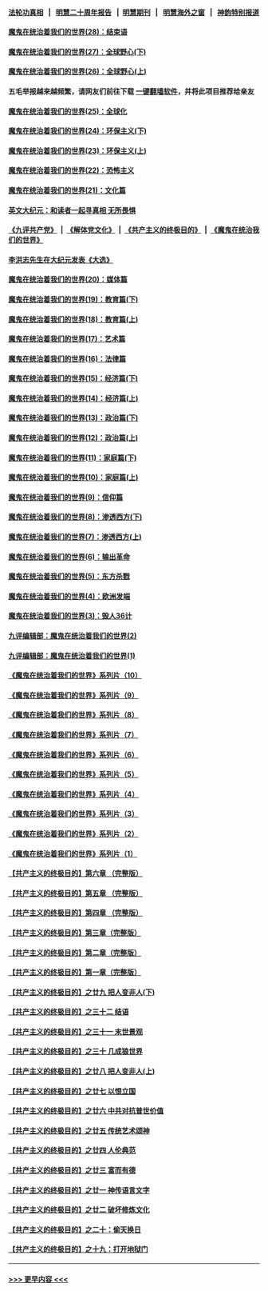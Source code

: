 #### [法轮功真相](https://github.com/gfw-breaker/truth/blob/master/README.md?t=0) &nbsp;&nbsp;|&nbsp;&nbsp; [明慧二十周年报告](https://github.com/gfw-breaker/mh-reports/blob/master/README.md?t=0) &nbsp;&nbsp;|&nbsp;&nbsp;[明慧期刊](https://github.com/gfw-breaker/mh-qikan) &nbsp;&nbsp;|&nbsp;&nbsp; [明慧海外之窗](https://github.com/gfw-breaker/mh-news/blob/master/README.md?t=0) &nbsp;&nbsp;|&nbsp;&nbsp; [神韵特别报道](https://github.com/gfw-breaker/mh-news/blob/master/shenyun.md?t=0)
#### [魔鬼在统治着我们的世界(28)：结束语](../pages/nsc422/n10936246.md?t=07182151) 
#### [魔鬼在统治着我们的世界(27)：全球野心(下)](../pages/nsc422/n10928319.md?t=07182151) 
#### [魔鬼在统治着我们的世界(26)：全球野心(上)](../pages/nsc422/n10900318.md?t=07182151) 
#### 五毛举报越来越频繁，请网友们前往下载 [一键翻墙软件](https://github.com/gfw-breaker/ssr-accounts)，并将此项目推荐给亲友
#### [魔鬼在统治着我们的世界(25)：全球化](../pages/nsc422/n10788205.md?t=07182151) 
#### [魔鬼在统治着我们的世界(24)：环保主义(下)](../pages/nsc422/n10695307.md?t=07182151) 
#### [魔鬼在统治着我们的世界(23)：环保主义(上)](../pages/nsc422/n10688613.md?t=07182151) 
#### [魔鬼在统治着我们的世界(22)：恐怖主义](../pages/nsc422/n10614727.md?t=07182151) 
#### [魔鬼在统治着我们的世界(21)：文化篇](../pages/nsc422/n10597706.md?t=07182151) 
#### [英文大纪元：和读者一起寻真相 无所畏惧](../pages/nsc422/n12542027.md?t=07182151) 
#### [《九评共产党》](https://github.com/begood0513/9ping.md/blob/master/README.md) &nbsp;|&nbsp; [《解体党文化》](../../../../jtdwh.md/blob/master/README.md)  &nbsp;|&nbsp; [《共产主义的终极目的》](../../../../gczydzjmd.md/blob/master/README.md) &nbsp;|&nbsp; [《魔鬼在统治我们的世界》](../../../../mgztzwmdsj.md/blob/master/README.md) 
#### [李洪志先生在大纪元发表《大选》](../pages/nsc422/n12534746.md?t=07182151) 
#### [魔鬼在统治着我们的世界(20)：媒体篇](../pages/nsc422/n10586579.md?t=07182151) 
#### [魔鬼在统治着我们的世界(19)：教育篇(下)](../pages/nsc422/n10564808.md?t=07182151) 
#### [魔鬼在统治着我们的世界(18)：教育篇(上)](../pages/nsc422/n10526970.md?t=07182151) 
#### [魔鬼在统治着我们的世界(17)：艺术篇](../pages/nsc422/n10499093.md?t=07182151) 
#### [魔鬼在统治着我们的世界(16)：法律篇](../pages/nsc422/n10485969.md?t=07182151) 
#### [魔鬼在统治着我们的世界(15)：经济篇(下)](../pages/nsc422/n10469975.md?t=07182151) 
#### [魔鬼在统治着我们的世界(14)：经济篇(上)](../pages/nsc422/n10457370.md?t=07182151) 
#### [魔鬼在统治着我们的世界(13)：政治篇(下)](../pages/nsc422/n10448270.md?t=07182151) 
#### [魔鬼在统治着我们的世界(12)：政治篇(上)](../pages/nsc422/n10444576.md?t=07182151) 
#### [魔鬼在统治着我们的世界(11)：家庭篇(下)](../pages/nsc422/n10440961.md?t=07182151) 
#### [魔鬼在统治着我们的世界(10)：家庭篇(上)](../pages/nsc422/n10435448.md?t=07182151) 
#### [魔鬼在统治着我们的世界(9)：信仰篇](../pages/nsc422/n10432159.md?t=07182151) 
#### [魔鬼在统治着我们的世界(8)：渗透西方(下)](../pages/nsc422/n10429603.md?t=07182151) 
#### [魔鬼在统治着我们的世界(7)：渗透西方(上)](../pages/nsc422/n10426013.md?t=07182151) 
#### [魔鬼在统治着我们的世界(6)：输出革命](../pages/nsc422/n10421536.md?t=07182151) 
#### [魔鬼在统治着我们的世界(5)：东方杀戮](../pages/nsc422/n10417707.md?t=07182151) 
#### [魔鬼在统治着我们的世界(4)：欧洲发端](../pages/nsc422/n10414890.md?t=07182151) 
#### [魔鬼在统治着我们的世界(3)：毁人36计](../pages/nsc422/n10411583.md?t=07182151) 
#### [九评编辑部：魔鬼在统治着我们的世界(2)](../pages/nsc422/n10410036.md?t=07182151) 
#### [九评编辑部：魔鬼在统治着我们的世界(1)](../pages/nsc422/n10406825.md?t=07182151) 
#### [《魔鬼在统治着我们的世界》系列片（10）](../pages/nsc422/n12292670.md?t=07182151) 
#### [《魔鬼在统治着我们的世界》系列片（9）](../pages/nsc422/n12290859.md?t=07182151) 
#### [《魔鬼在统治着我们的世界》系列片（8）](../pages/nsc422/n12287445.md?t=07182151) 
#### [《魔鬼在统治着我们的世界》系列片（7）](../pages/nsc422/n12283425.md?t=07182151) 
#### [《魔鬼在统治着我们的世界》系列片（6）](../pages/nsc422/n12282314.md?t=07182151) 
#### [《魔鬼在统治着我们的世界》系列片（5）](../pages/nsc422/n12281419.md?t=07182151) 
#### [《魔鬼在统治着我们的世界》系列片（4）](../pages/nsc422/n12274024.md?t=07182151) 
#### [《魔鬼在统治着我们的世界》系列片（3）](../pages/nsc422/n12271322.md?t=07182151) 
#### [《魔鬼在统治着我们的世界》系列片（2）](../pages/nsc422/n12269049.md?t=07182151) 
#### [《魔鬼在统治着我们的世界》系列片（1）](../pages/nsc422/n12267575.md?t=07182151) 
#### [【共产主义的终极目的】第六章 （完整版）](../pages/nsc422/n11428913.md?t=07182151) 
#### [【共产主义的终极目的】第五章 （完整版）](../pages/nsc422/n11428912.md?t=07182151) 
#### [【共产主义的终极目的】第四章 （完整版）](../pages/nsc422/n11428907.md?t=07182151) 
#### [【共产主义的终极目的】第三章（完整版）](../pages/nsc422/n11428848.md?t=07182151) 
#### [【共产主义的终极目的】第二章（完整版）](../pages/nsc422/n11428831.md?t=07182151) 
#### [【共产主义的终极目的】第一章（完整版）](../pages/nsc422/n11417651.md?t=07182151) 
#### [【共产主义的终极目的】之廿九 把人变非人(下)](../pages/nsc422/n11344140.md?t=07182151) 
#### [【共产主义的终极目的】之三十二 结语](../pages/nsc422/n11360535.md?t=07182151) 
#### [【共产主义的终极目的】之三十一 末世景观](../pages/nsc422/n11351129.md?t=07182151) 
#### [【共产主义的终极目的】之三十 几成狼世界](../pages/nsc422/n11348280.md?t=07182151) 
#### [【共产主义的终极目的】之廿八 把人变非人(上)](../pages/nsc422/n11340492.md?t=07182151) 
#### [【共产主义的终极目的】之廿七 以恨立国](../pages/nsc422/n11336944.md?t=07182151) 
#### [【共产主义的终极目的】之廿六 中共对抗普世价值](../pages/nsc422/n11324785.md?t=07182151) 
#### [【共产主义的终极目的】之廿五 传统艺术颂神](../pages/nsc422/n11296396.md?t=07182151) 
#### [【共产主义的终极目的】之廿四 人伦典范](../pages/nsc422/n11296397.md?t=07182151) 
#### [【共产主义的终极目的】之廿三 富而有德](../pages/nsc422/n11283598.md?t=07182151) 
#### [【共产主义的终极目的】之廿一 神传语言文字](../pages/nsc422/n11263265.md?t=07182151) 
#### [【共产主义的终极目的】之廿二 破坏修炼文化](../pages/nsc422/n11245728.md?t=07182151) 
#### [【共产主义的终极目的】之二十：偷天换日](../pages/nsc422/n11238846.md?t=07182151) 
#### [【共产主义的终极目的】之十九：打开地狱门](../pages/nsc422/n11206376.md?t=07182151) 

----
#### [ >>> 更早内容 <<< ](../indexes/nsc422-earlier.md)
